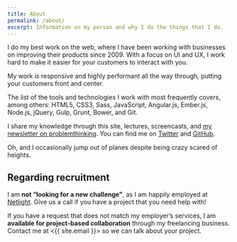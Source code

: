 ```yaml
---
title: About
permalink: /about/
excerpt: Information on my person and why I do the things that I do.
---
```

I do my best work on the web, where I have been working with businesses on improving their products since 2009. With a focus on UI and UX, I work hard to make it easier for your customers to interact with you.

My work is responsive and highly performant all the way through, putting your customers front and center.

The list of the tools and technologies I work with most frequently covers, among others: HTML5, CSS3, Sass, JavaScript, Angular.js, Ember.js, Node.js, jQuery, Gulp, Grunt, Bower, and Git.

I share my knowledge through this site, lectures, screencasts, and [my newsletter on problemthinking](http://problemthinking.org/). You can find me on [Twitter](http://twitter.com/dhabersack) and [GitHub](http://github.com/dhabersack).

Oh, and I occasionally jump out of planes despite being crazy scared of heights.

## Regarding recruitment

I am **not “looking for a new challenge”**, as I am happily employed at [Netlight](http://netlight.com/). Give us a call if you have a project that you need help with!

If you have a request that does not match my employer’s services, I am **available for project-based collaboration** through my freelancing business. Contact me at <{{ site.email }}> so we can talk about your project.